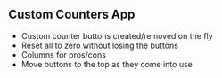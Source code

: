 ## Custom Counters App

* Custom counter buttons created/removed on the fly
* Reset all to zero without losing the buttons
* Columns for pros/cons
* Move buttons to the top as they come into use
